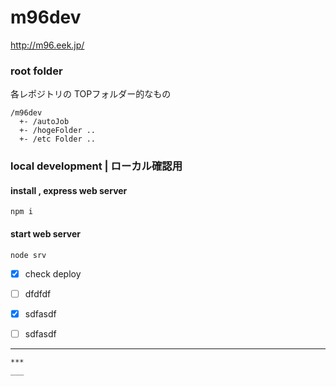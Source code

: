 # m96dev
http://m96.eek.jp/

### root folder 
各レポジトリの TOPフォルダー的なもの
```
/m96dev
  +- /autoJob
  +- /hogeFolder ..
  +- /etc Folder ..
```

### local development | ローカル確認用
#### install , express web server
`npm i`
#### start web server
`node srv`
- [x] check deploy
- [ ] dfdfdf

- [x] sdfasdf
- [ ] sdfasdf
  
---
~~~~
***
___
